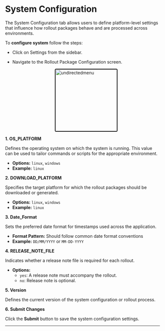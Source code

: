 # System Configuration

The System Configuration tab allows users to define platform-level settings that influence how rollout packages behave and are processed across environments.

To **configure system** follow the steps:
 
-  Click on Settings from the sidebar.
- Navigate to the Rollout Package Configuration screen.

    <div style="text-align: left;">
      <img src="./assets/system.png"
       alt="undirectedmenu"
       style="height: 200px; margin: auto; display: block; cursor: zoom-in;
              border: 2px solid #000000; border-radius: 4px;"
       onclick="this.style.height='400px'; this.style.cursor='zoom-out';"
       ondblclick="this.style.height='200px'; this.style.cursor='zoom-in';">
      </div>


**1. OS_PLATFORM**

Defines the operating system on which the system is running. This value can be used to tailor commands or scripts for the appropriate environment.

- **Options:** `linux`, `windows`
- **Example:** `linux`

**2. DOWNLOAD_PLATFORM**

Specifies the target platform for which the rollout packages should be downloaded or generated.

- **Options:** `linux`, `windows`
- **Example:** `linux`

**3. Date_Format**

Sets the preferred date format for timestamps used across the application.

- **Format Pattern:** Should follow common date format conventions
- **Example:** `DD/MM/YYYY` or `MM-DD-YYYY`

**4. RELEASE_NOTE_FILE**

Indicates whether a release note file is required for each rollout.

- **Options:**
  - `yes`: A release note must accompany the rollout.
  - `no`: Release note is optional.

**5. Version**

Defines the current version of the system configuration or rollout process.

**6. Submit Changes**

Click the **Submit** button to save the system configuration settings.

---
<br>